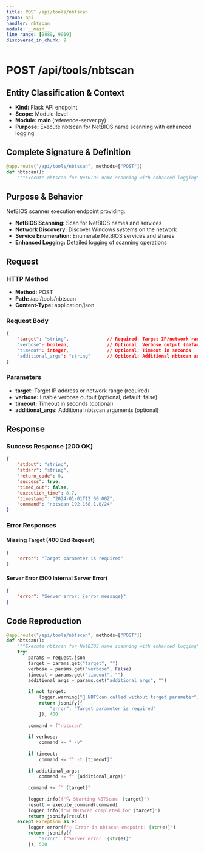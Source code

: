 ```yaml
---
title: POST /api/tools/nbtscan
group: api
handler: nbtscan
module: __main__
line_range: [9889, 9919]
discovered_in_chunk: 9
---
```


# POST /api/tools/nbtscan

## Entity Classification & Context
- **Kind:** Flask API endpoint
- **Scope:** Module-level
- **Module:** __main__ (reference-server.py)
- **Purpose:** Execute nbtscan for NetBIOS name scanning with enhanced logging

## Complete Signature & Definition
```python
@app.route("/api/tools/nbtscan", methods=["POST"])
def nbtscan():
    """Execute nbtscan for NetBIOS name scanning with enhanced logging"""
```

## Purpose & Behavior
NetBIOS scanner execution endpoint providing:
- **NetBIOS Scanning:** Scan for NetBIOS names and services
- **Network Discovery:** Discover Windows systems on the network
- **Service Enumeration:** Enumerate NetBIOS services and shares
- **Enhanced Logging:** Detailed logging of scanning operations

## Request

### HTTP Method
- **Method:** POST
- **Path:** /api/tools/nbtscan
- **Content-Type:** application/json

### Request Body
```json
{
    "target": "string",              // Required: Target IP/network range
    "verbose": boolean,              // Optional: Verbose output (default: false)
    "timeout": integer,              // Optional: Timeout in seconds
    "additional_args": "string"      // Optional: Additional nbtscan arguments
}
```

### Parameters
- **target:** Target IP address or network range (required)
- **verbose:** Enable verbose output (optional, default: false)
- **timeout:** Timeout in seconds (optional)
- **additional_args:** Additional nbtscan arguments (optional)

## Response

### Success Response (200 OK)
```json
{
    "stdout": "string",
    "stderr": "string", 
    "return_code": 0,
    "success": true,
    "timed_out": false,
    "execution_time": 8.7,
    "timestamp": "2024-01-01T12:00:00Z",
    "command": "nbtscan 192.168.1.0/24"
}
```

### Error Responses

#### Missing Target (400 Bad Request)
```json
{
    "error": "Target parameter is required"
}
```

#### Server Error (500 Internal Server Error)
```json
{
    "error": "Server error: {error_message}"
}
```

## Code Reproduction
```python
@app.route("/api/tools/nbtscan", methods=["POST"])
def nbtscan():
    """Execute nbtscan for NetBIOS name scanning with enhanced logging"""
    try:
        params = request.json
        target = params.get("target", "")
        verbose = params.get("verbose", False)
        timeout = params.get("timeout", "")
        additional_args = params.get("additional_args", "")
        
        if not target:
            logger.warning("🎯 NBTScan called without target parameter")
            return jsonify({
                "error": "Target parameter is required"
            }), 400
        
        command = f"nbtscan"
        
        if verbose:
            command += " -v"
        
        if timeout:
            command += f" -t {timeout}"
        
        if additional_args:
            command += f" {additional_args}"
        
        command += f" {target}"
        
        logger.info(f"🔍 Starting NBTScan: {target}")
        result = execute_command(command)
        logger.info(f"📊 NBTScan completed for {target}")
        return jsonify(result)
    except Exception as e:
        logger.error(f"💥 Error in nbtscan endpoint: {str(e)}")
        return jsonify({
            "error": f"Server error: {str(e)}"
        }), 500
```

